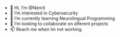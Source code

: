 - 👋 Hi, I’m @Nenril
- 👀 I’m interested in Cybersecurity
- 🌱 I’m currently learning Neurolingual Programming
- 💞️ I’m looking to collaborate on diferent projects 
- 📫 Reach me when Im not working.

<!---
Nenril/Nenril is a ✨ special ✨ repository because its `README.md` (this file) appears on your GitHub profile.
You can click the Preview link to take a look at your changes.
--->
